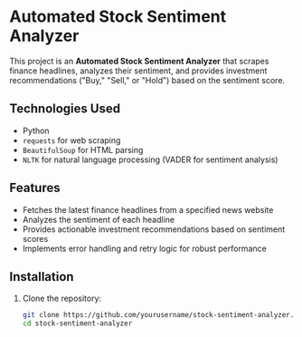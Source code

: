 # Automated Stock Sentiment Analyzer

This project is an **Automated Stock Sentiment Analyzer** that scrapes finance headlines, analyzes their sentiment, and provides investment recommendations ("Buy," "Sell," or "Hold") based on the sentiment score.



## Technologies Used

- Python
- `requests` for web scraping
- `BeautifulSoup` for HTML parsing
- `NLTK` for natural language processing (VADER for sentiment analysis)

## Features

- Fetches the latest finance headlines from a specified news website
- Analyzes the sentiment of each headline
- Provides actionable investment recommendations based on sentiment scores
- Implements error handling and retry logic for robust performance

## Installation

1. Clone the repository:
   ```bash
   git clone https://github.com/yourusername/stock-sentiment-analyzer.git
   cd stock-sentiment-analyzer
